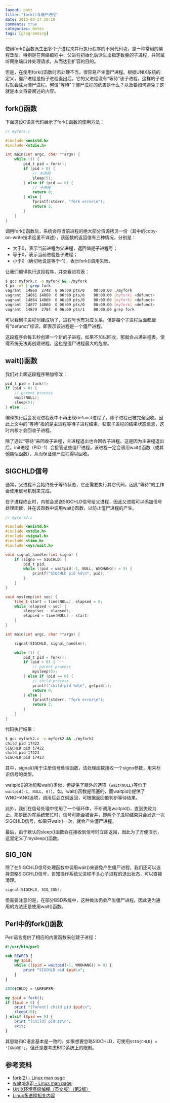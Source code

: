 ```yaml
---
layout: post
title: "fork()与僵尸进程"
date: 2013-03-27 20:18
comments: true
categories: Notes
tags: [programming]
---
```


使用fork()函数派生出多个子进程来并行执行程序的不同代码块，是一种常用的编程泛型。特别是在网络编程中，父进程初始化后派生出指定数量的子进程，共同监听网络端口并处理请求，从而达到扩容的目的。

但是，在使用fork()函数时若处理不当，很容易产生僵尸进程。根据UNIX系统的定义，僵尸进程是指子进程退出后，它的父进程没有“等待”该子进程，这样的子进程就会成为僵尸进程。何谓“等待”？僵尸进程的危害是什么？以及要如何避免？这就是本文将要阐述的内容。

fork()函数
----------

下面这段C语言代码展示了fork()函数的使用方法：

```c
// myfork.c

#include <unistd.h>
#include <stdio.h>

int main(int argc, char **argv) {
    while (1) {
        pid_t pid = fork();
        if (pid > 0) {
            // 主进程
            sleep(5);
        } else if (pid == 0) {
            // 子进程
            return 0;
        } else {
            fprintf(stderr, "fork error\n");
            return 2;
        }
    }
}
```

<!-- more -->

调用fork()函数后，系统会将当前进程的绝大部分资源拷贝一份（其中的copy-on-write技术这里不详述），该函数的返回值有三种情况，分别是：

* 大于0，表示当前进程为父进程，返回值是子进程号；
* 等于0，表示当前进程是子进程；
* 小于0（确切地说是等于-1），表示fork()调用失败。

让我们编译执行这段程序，并查看进程表：

```bash
$ gcc myfork.c -o myfork && ./myfork
$ ps -ef | grep fork
vagrant  14860  2748  0 06:09 pts/0    00:00:00 ./myfork
vagrant  14861 14860  0 06:09 pts/0    00:00:00 [myfork] <defunct>
vagrant  14864 14860  0 06:09 pts/0    00:00:00 [myfork] <defunct>
vagrant  14877 14860  0 06:09 pts/0    00:00:00 [myfork] <defunct>
vagrant  14879  2784  0 06:09 pts/1    00:00:00 grep fork
```

可以看到子进程创建成功了，进程号也有对应关系。但是每个子进程后面都跟有“defunct”标识，即表示该进程是一个僵尸进程。

这段程序会每五秒创建一个新的子进程，如果不加以回收，那就会占满进程表，使得系统无法再创建进程。这也是僵尸进程最大的危害。

wait()函数
----------

我们对上面这段程序稍加修改：

```c
pid_t pid = fork();
if (pid > 0) {
    // parent process
    wait(NULL);
    sleep(5);
} else ...
```

编译执行后会发现进程表中不再出现defunct进程了，即子进程已被完全回收。因此上文中的“等待”指的是主进程等待子进程结束，获取子进程的结束状态信息，这时内核才会回收子进程。

除了通过“等待”来回收子进程，主进程退出也会回收子进程。这是因为主进程退出后，init进程（PID=1）会接管这些僵尸进程，该进程一定会调用wait()函数（或其他类似函数），从而保证僵尸进程得以回收。

SIGCHLD信号
-----------

通常，父进程不会始终处于等待状态，它还需要执行其它代码，因此“等待”的工作会使用信号机制来完成。

在子进程终止时，内核会发送SIGCHLD信号给父进程，因此父进程可以添加信号处理函数，并在该函数中调用wait()函数，以防止僵尸进程的产生。

```c
// myfork2.c

#include <unistd.h>
#include <stdio.h>
#include <signal.h>
#include <time.h>
#include <sys/wait.h>

void signal_handler(int signo) {
    if (signo == SIGCHLD) {
        pid_t pid;
        while ((pid = waitpid(-1, NULL, WNOHANG)) > 0) {
            printf("SIGCHLD pid %d\n", pid);
        }
    }
}

void mysleep(int sec) {
    time_t start = time(NULL), elapsed = 0;
    while (elapsed < sec) {
        sleep(sec - elapsed);
        elapsed = time(NULL) - start;
    }
}

int main(int argc, char **argv) {

    signal(SIGCHLD, signal_handler);

    while (1) {
        pid_t pid = fork();
        if (pid > 0) {
            // parent process
            mysleep(5);
        } else if (pid == 0) {
            // child process
            printf("child pid %d\n", getpid());
            return 0;
        } else {
            fprintf(stderr, "fork error\n");
            return 2;
        }
    }
}
```

代码执行结果：

```bash
$ gcc myfork2.c -o myfork2 && ./myfork2
child pid 17422
SIGCHLD pid 17422
child pid 17423
SIGCHLD pid 17423
```

其中，signal()用于注册信号处理函数，该处理函数接收一个signo参数，用来标识信号的类型。

waitpid()的功能和wait()类似，但提供了额外的选项（`wait(NULL)`等价于`waitpid(-1, NULL, 0)`）。如，wait()函数是阻塞的，而waitpid()提供了WNOHANG选项，调用后会立刻返回，可根据返回值判断等待结果。

此外，我们在信号处理中使用了一个循环体，不断调用waitpid()，直到失败为止。那是因为在系统繁忙时，信号可能会被合并，即两个子进程结束只会发送一次SIGCHLD信号，如果只wait()一次，就会产生僵尸进程。

最后，由于默认的sleep()函数会在接收到信号时立即返回，因此为了方便演示，这里定义了mysleep()函数。

SIG_IGN
-------

除了在SIGCHLD信号处理函数中调用wait()来避免产生僵尸进程，我们还可以选择忽略SIGCHLD信号，告知操作系统父进程不关心子进程的退出状态，可以直接清理。

```c
signal(SIGCHLD, SIG_IGN);
```

但需要注意的是，在部分BSD系统中，这种做法仍会产生僵尸进程。因此更为通用的方法还是使用wait()函数。

Perl中的fork()函数
------------------

Perl语言提供了相应的内置函数来创建子进程：

```perl
#!/usr/bin/perl

sub REAPER {
    my $pid;
    while (($pid = waitpid(-1, WNOHANG)) > 0) {
        print "SIGCHLD pid $pid\n";
    }
}

$SIG{CHLD} = \&REAPER;

my $pid = fork();
if ($pid > 0) {
    print "[Parent] child pid $pid\n";
    sleep(10);
} elsif ($pid == 0) {
    print "[Child] pid $$\n";
    exit;
}
```

其思路和C语言基本是一致的。如果想要忽略SIGCHLD，可使用`$SIG{CHLD} = 'IGNORE';`，但还是要考虑BSD系统上的限制。

参考资料
--------

* [fork(2) - Linux man page](http://linux.die.net/man/2/fork)
* [waitpid(2) - Linux man page](http://linux.die.net/man/2/waitpid)
* [UNIX环境高级编程（英文版）（第2版）](http://book.jd.com/10137688.html)
* [Linux多进程相关内容](http://tech.idv2.com/2006/10/14/linux-multiprocess-info/)

